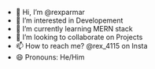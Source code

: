 - 👋 Hi, I’m @rexparmar
- 👀 I’m interested in Developement
- 🌱 I’m currently learning MERN stack
- 💞️ I’m looking to collaborate on Projects
- 📫 How to reach me? @rex_4115 on Insta
- 😄 Pronouns: He/Him

<!---
rexparmar/rexparmar is a ✨ special ✨ repository because its `README.md` (this file) appears on your GitHub profile.
You can click the Preview link to take a look at your changes.
--->
